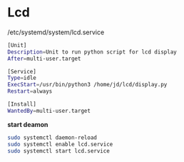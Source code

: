 # Lcd

/etc/systemd/system/lcd.service

```bash
[Unit]
Description=Unit to run python script for lcd display
After=multi-user.target

[Service]
Type=idle
ExecStart=/usr/bin/python3 /home/jd/lcd/display.py
Restart=always

[Install]
WantedBy=multi-user.target
```

**start deamon**
```bash
sudo systemctl daemon-reload
sudo systemctl enable lcd.service
sudo systemctl start lcd.service
```